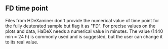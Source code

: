 ## FD time point

Files from HDeXaminer don\'t provide the numerical value of time point 
for the fully deuterated sample but flag it as "FD". For precise values 
on the plots and data, HaDeX needs a numerical value in minutes.
The value (1440 min = 24 h) is commonly used and is suggested, but 
the user can change it to its real value.

